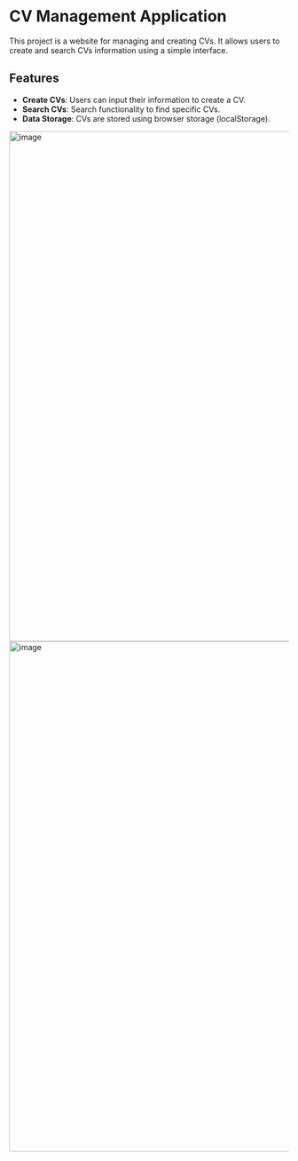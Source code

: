 # CV Management Application

This project is a website for managing and creating CVs. It allows users to create and search CVs information using a simple interface.

## Features

- **Create CVs**: Users can input their information to create a CV.
- **Search CVs**: Search functionality to find specific CVs.
- **Data Storage**: CVs are stored using browser storage (localStorage).
  
<img width="919" alt="image" src="https://github.com/user-attachments/assets/75f94929-0821-4a0c-be63-ee2ebad2cad3">
<img width="919" alt="image" src="https://github.com/user-attachments/assets/1858abe1-aef9-4b3a-8c42-a44433d97c47">

